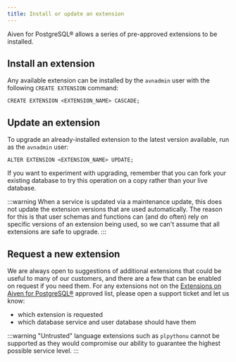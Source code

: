 ```yaml
---
title: Install or update an extension
---
```


Aiven for PostgreSQL® allows a series of pre-approved extensions to be
installed.

## Install an extension

Any available extension can be installed by the `avnadmin` user with the
following `CREATE EXTENSION` command:

``` 
CREATE EXTENSION <EXTENSION_NAME> CASCADE;
```

## Update an extension

To upgrade an already-installed extension to the latest version
available, run as the `avnadmin` user:

``` 
ALTER EXTENSION <EXTENSION_NAME> UPDATE;
```

If you want to experiment with upgrading, remember that you can fork
your existing database to try this operation on a copy rather than your
live database.

:::warning
When a service is updated via a maintenance update, this does not update
the extension versions that are used automatically. The reason for this
is that user schemas and functions can (and do often) rely on specific
versions of an extension being used, so we can\'t assume that all
extensions are safe to upgrade.
:::

## Request a new extension

We are always open to suggestions of additional extensions that could be
useful to many of our customers, and there are a few that can be enabled
on request if you need them. For any extensions not on the
[Extensions on Aiven for PostgreSQL®](/docs/products/postgresql/reference/list-of-extensions) approved list, please open a support ticket and let us know:

-   which extension is requested
-   which database service and user database should have them

:::warning
\"Untrusted\" language extensions such as `plpythonu` cannot be
supported as they would compromise our ability to guarantee the highest
possible service level.
:::
